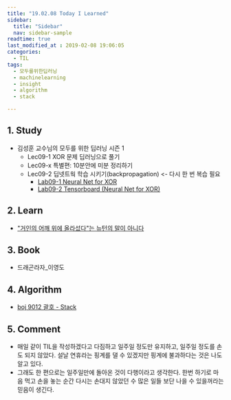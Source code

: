 ```yaml
---
title: "19.02.08 Today I Learned"
sidebar:
  title: "Sidebar"
  nav: sidebar-sample
readtime: true
last_modified_at : 2019-02-08 19:06:05
categories:
  - TIL
tags:
  - 모두를위한딥러닝
  - machinelearning
  - insight
  - algorithm
  - stack

---
```


## 1. Study

- 김성훈 교수님의 모두를 위한 딥러닝 시즌 1
    - Lec09-1 XOR 문제 딥러닝으로 풀기
    - Lec09-x 특별편: 10분안에 미분 정리하기
    - Lec09-2 딥넷트웍 학습 시키기(backpropagation) <- 다시 한 번 복습 필요
      - [Lab09-1 Neural Net for XOR](https://github.com/jinhyeok-kim/MLStudy/blob/master/MLStudy_Lab/MLStudy_Lab09-1.ipynb)
      - [Lab09-2 Tensorboard (Neural Net for XOR)](https://github.com/jinhyeok-kim/MLStudy/blob/master/MLStudy_Lab/MLStudy_Lab09-2.ipynb)


## 2. Learn

- ["거인의 어깨 위에 올라섰다"는 뉴턴의 말이 아니다](https://rayspace.tistory.com/543)

## 3. Book

- 드래곤라자_이영도

## 4. Algorithm

- [boj 9012 괄호 - Stack](https://github.com/jinhyeok-kim/Algorithm/blob/master/Java/boj/_9012_parenthesis/src/Main.java)

## 5. Comment

- 매일 같이 TIL을 작성하겠다고 다짐하고 일주일 정도만 유지하고, 일주일 정도를 손도 되지 않았다. 설날 연휴라는 핑계를 댈 수 있겠지만 핑계에 불과하다는 것은 나도 알고 있다.
- 그래도 한 편으로는 일주일만에 돌아온 것이 다행이라고 생각한다. 한번 하기로 마음 먹고 손을 놓는 순간 다시는 손대지 않았던 수 많은 일들 보단 나을 수 있을꺼라는 믿음이 생긴다.